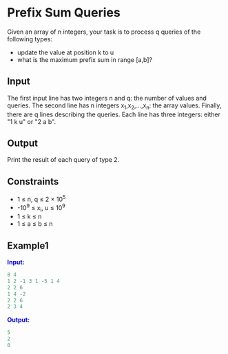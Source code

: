 # Prefix Sum Queries  

Given an array of n integers, your task is to process q queries of the following types:

- update the value at position k to u
- what is the maximum prefix sum in range [a,b]?  

## Input 
The first input line has two integers n and q: the number of values and queries.
The second line has n integers x<sub>1</sub>,x<sub>2</sub>,&hellip;,x<sub>n</sub>: the array values.
Finally, there are q lines describing the queries. Each line has three integers: either "1 k u" or "2 a b".

## Output
Print the result of each query of type 2.

## Constraints

- 1 &le; n, q &le; 2 &times; 10<sup>5</sup>
- -10<sup>9</sup> &le; x<sub>i</sub>, u &le; 10<sup>9</sup>
- 1 &le; k &le; n 
- 1 &le; a &le; b &le; n

## Example1
<font color="blue">**Input:**</font> 
```c++
8 4
1 2 -1 3 1 -5 1 4
2 2 6
1 4 -2
2 2 6
2 3 4
```
<font color="blue">**Output:**</font>
```c++
5
2
0
```  





